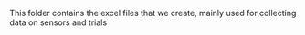 This folder contains the excel files that we create, mainly used for collecting data on sensors and trials

